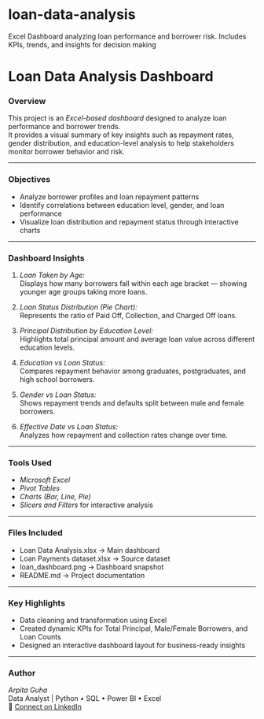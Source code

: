 # loan-data-analysis
Excel Dashboard analyzing loan performance and borrower risk. Includes KPIs, trends, and insights for decision making
#  Loan Data Analysis Dashboard

###  Overview
This project is an *Excel-based dashboard* designed to analyze loan performance and borrower trends.  
It provides a visual summary of key insights such as repayment rates, gender distribution, and education-level analysis to help stakeholders monitor borrower behavior and risk.

---

###  Objectives
- Analyze borrower profiles and loan repayment patterns  
- Identify correlations between education level, gender, and loan performance  
- Visualize loan distribution and repayment status through interactive charts  

---

###  Dashboard Insights
1. *Loan Taken by Age:*  
   Displays how many borrowers fall within each age bracket — showing younger age groups taking more loans.  

2. *Loan Status Distribution (Pie Chart):*  
   Represents the ratio of Paid Off, Collection, and Charged Off loans.  

3. *Principal Distribution by Education Level:*  
   Highlights total principal amount and average loan value across different education levels.  

4. *Education vs Loan Status:*  
   Compares repayment behavior among graduates, postgraduates, and high school borrowers.  

5. *Gender vs Loan Status:*  
   Shows repayment trends and defaults split between male and female borrowers.  

6. *Effective Date vs Loan Status:*  
   Analyzes how repayment and collection rates change over time.

---

###  Tools Used
- *Microsoft Excel*
- *Pivot Tables*
- *Charts (Bar, Line, Pie)*
- *Slicers and Filters* for interactive analysis

---

###  Files Included
- Loan Data Analysis.xlsx → Main dashboard  
- Loan Payments dataset.xlsx → Source dataset  
- loan_dashboard.png → Dashboard snapshot  
- README.md → Project documentation  

---

###  Key Highlights
- Data cleaning and transformation using Excel  
- Created dynamic KPIs for Total Principal, Male/Female Borrowers, and Loan Counts  
- Designed an interactive dashboard layout for business-ready insights  

---

###  Author
*Arpita Guha*  
Data Analyst | Python • SQL • Power BI • Excel  
📧 [Connect on LinkedIn](https://www.linkedin.com/in/arpita-guha-262441330/)
